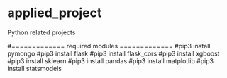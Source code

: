 # applied_project
Python related projects

#============= required modules =============
#pip3 install pymongo
#pip3 install flask
#pip3 install flask_cors
#pip3 install xgboost
#pip3 install sklearn
#pip3 install pandas
#pip3 install matplotlib
#pip3 install statsmodels
